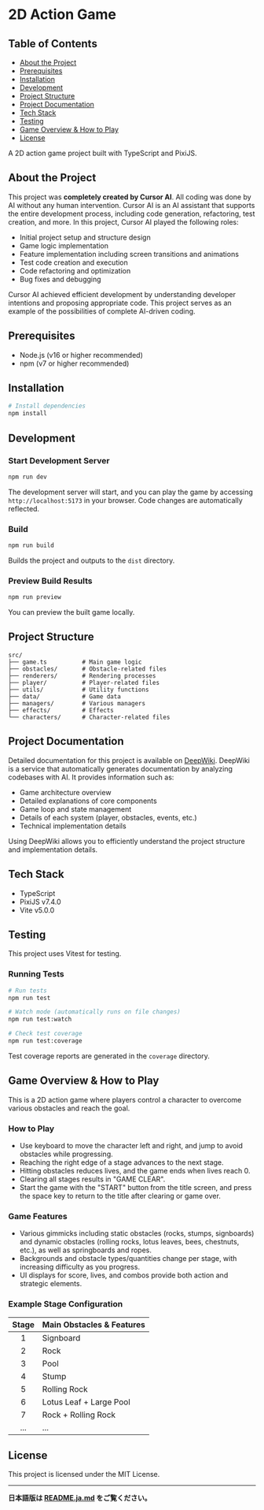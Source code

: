 # 2D Action Game

## Table of Contents
- [About the Project](#about-the-project)
- [Prerequisites](#prerequisites)
- [Installation](#installation)
- [Development](#development)
- [Project Structure](#project-structure)
- [Project Documentation](#project-documentation)
- [Tech Stack](#tech-stack)
- [Testing](#testing)
- [Game Overview & How to Play](#game-overview--how-to-play)
- [License](#license)

A 2D action game project built with TypeScript and PixiJS.

## About the Project

This project was **completely created by Cursor AI**. All coding was done by AI without any human intervention. Cursor AI is an AI assistant that supports the entire development process, including code generation, refactoring, test creation, and more. In this project, Cursor AI played the following roles:

- Initial project setup and structure design
- Game logic implementation
- Feature implementation including screen transitions and animations
- Test code creation and execution
- Code refactoring and optimization
- Bug fixes and debugging

Cursor AI achieved efficient development by understanding developer intentions and proposing appropriate code. This project serves as an example of the possibilities of complete AI-driven coding.

## Prerequisites

- Node.js (v16 or higher recommended)
- npm (v7 or higher recommended)

## Installation

```sh
# Install dependencies
npm install
```

## Development

### Start Development Server

```sh
npm run dev
```

The development server will start, and you can play the game by accessing `http://localhost:5173` in your browser.
Code changes are automatically reflected.

### Build

```sh
npm run build
```

Builds the project and outputs to the `dist` directory.

### Preview Build Results

```sh
npm run preview
```

You can preview the built game locally.

## Project Structure

```
src/
├── game.ts          # Main game logic
├── obstacles/       # Obstacle-related files
├── renderers/       # Rendering processes
├── player/          # Player-related files
├── utils/           # Utility functions
├── data/            # Game data
├── managers/        # Various managers
├── effects/         # Effects
└── characters/      # Character-related files
```

## Project Documentation

Detailed documentation for this project is available on [DeepWiki](https://deepwiki.com/nistake0/cursor01-athletic-game). DeepWiki is a service that automatically generates documentation by analyzing codebases with AI. It provides information such as:

- Game architecture overview
- Detailed explanations of core components
- Game loop and state management
- Details of each system (player, obstacles, events, etc.)
- Technical implementation details

Using DeepWiki allows you to efficiently understand the project structure and implementation details.

## Tech Stack

- TypeScript
- PixiJS v7.4.0
- Vite v5.0.0

## Testing

This project uses Vitest for testing.

### Running Tests

```sh
# Run tests
npm run test

# Watch mode (automatically runs on file changes)
npm run test:watch

# Check test coverage
npm run test:coverage
```

Test coverage reports are generated in the `coverage` directory.

## Game Overview & How to Play

This is a 2D action game where players control a character to overcome various obstacles and reach the goal.

### How to Play
- Use keyboard to move the character left and right, and jump to avoid obstacles while progressing.
- Reaching the right edge of a stage advances to the next stage.
- Hitting obstacles reduces lives, and the game ends when lives reach 0.
- Clearing all stages results in "GAME CLEAR".
- Start the game with the "START" button from the title screen, and press the space key to return to the title after clearing or game over.

### Game Features
- Various gimmicks including static obstacles (rocks, stumps, signboards) and dynamic obstacles (rolling rocks, lotus leaves, bees, chestnuts, etc.), as well as springboards and ropes.
- Backgrounds and obstacle types/quantities change per stage, with increasing difficulty as you progress.
- UI displays for score, lives, and combos provide both action and strategic elements.

### Example Stage Configuration
| Stage | Main Obstacles & Features           |
|:-----:|:-----------------------------------|
| 1     | Signboard                          |
| 2     | Rock                               |
| 3     | Pool                               |
| 4     | Stump                              |
| 5     | Rolling Rock                       |
| 6     | Lotus Leaf + Large Pool           |
| 7     | Rock + Rolling Rock               |
| ...   | ...                                |

## License

This project is licensed under the MIT License.

---

**日本語版は [README.ja.md](README.ja.md) をご覧ください。**

